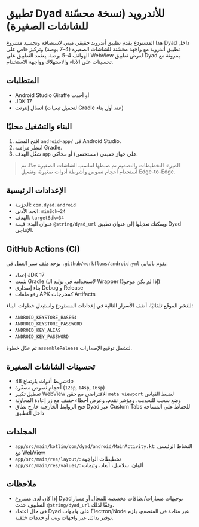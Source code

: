 # تطبيق Dyad للأندرويد (نسخة محسّنة للشاشات الصغيرة)

هذا المستودع يقدم تطبيق أندرويد حقيقي مبني لاستضافة وتجسيد مشروع Dyad داخل تطبيق أندرويد مع واجهة محسّنة للشاشات الصغيرة (4–7 بوصة) وتركيز خاص على الهواتف 4–5 بوصة. يعتمد التطبيق على WebView لعرض تطبيق Dyad بمرونة مع تحسينات على الأداء والاستهلاك وواجهة الاستخدام.

## المتطلبات
- Android Studio Giraffe أو أحدث
- JDK 17
- اتصال إنترنت (لتحميل تبعيات Gradle عند أول بناء)

## البناء والتشغيل محليًا
1. افتح المجلد `android-app/` في Android Studio.
2. انتظر مزامنة Gradle.
3. شغّل الهدف `app` على جهاز حقيقي (مستحسن) أو محاكي.

> الميزة: التخطيطات والتصميم تم ضبطها لتناسب الشاشات الصغيرة جدًا. تم استخدام أحجام نصوص وأشرطة أدوات صغيرة، وتفعيل Edge-to-Edge.

## الإعدادات الرئيسية
- الحزمة: `com.dyad.android`
- الحد الأدنى: `minSdk=24`
- الهدف: `targetSdk=34`
- عنوان البدء: قيمة `@string/dyad_url` ويمكنك تعديلها إلى عنوان تطبيق Dyad الإنتاجي.

## GitHub Actions (CI)
يوجد ملف سير العمل في `.github/workflows/android.yml` يقوم بالتالي:
- إعداد JDK 17
- تثبيت Gradle (لاستخدامه في توليد الـ Wrapper إذا لم يكن موجودًا)
- بناء إصداري Debug و Release
- رفع ملفات APK كمخرجات Artifacts

للنشر الموقّع تلقائيًا، أضف الأسرار التالية في إعدادات المستودع واستبدل خطوات البناء:
- `ANDROID_KEYSTORE_BASE64`
- `ANDROID_KEYSTORE_PASSWORD`
- `ANDROID_KEY_ALIAS`
- `ANDROID_KEY_PASSWORD`

ثم عدّل خطوة `assembleRelease` لتشمل توقيع الإصدارات.

## تحسينات الشاشات الصغيرة
- شريط أدوات بارتفاع 48dp
- أحجام نصوص مصغّرة (`12sp`, `14sp`, `16sp`)
- تعطيل تكبير WebView الافتراضي مع حقن `meta viewport` لضبط القياس
- وضع سحب للتحديث، ومؤشر تقدم، وعرض أخطاء خفيف مع زر إعادة المحاولة
- فتح الروابط الخارجية خارج نطاق Dyad عبر Custom Tabs للحفاظ على المساحة داخل التطبيق

## المجلدات
- `app/src/main/kotlin/com/dyad/android/MainActivity.kt`: النشاط الرئيسي مع WebView
- `app/src/main/res/layout/`: تخطيطات الواجهة
- `app/src/main/res/values/`: ألوان، سلاسل، أبعاد، وثيمات

## ملاحظات
- إذا كان لدى مشروع Dyad توجيهات مسارات/نطاقات مخصصة للمجال أو مسار التطبيق، حدث `@string/dyad_url` وفقًا لذلك.
- في حال اعتماد Dyad على واجهات Electron/Node غير متاحة في المتصفح، يلزم توفير بدائل عبر واجهات ويب أو خدمات خلفية.